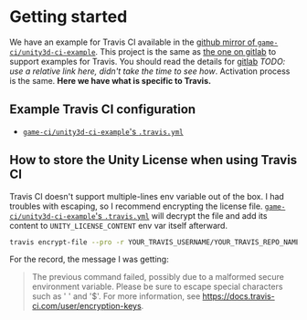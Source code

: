 # Getting started

We have an example for Travis CI available in the [github mirror of `game-ci/unity3d-ci-example`](https://github.com/game-ci/unity3d-ci-example). This project is the same as [the one on gitlab](https://gitlab.com/gableroux/unity3d-gitlab-ci-example) to support examples for Travis. You should read the details for [gitlab](http://unity-ci.com/docs/gitlab) _TODO: use a relative link here, didn't take the time to see how_. Activation process is the same. **Here we have what is specific to Travis.**

## Example Travis CI configuration

- [`game-ci/unity3d-ci-example`'s `.travis.yml`](https://github.com/game-ci/unity3d-ci-example/blob/master/.travis.yml)

## How to store the Unity License when using Travis CI

Travis CI doesn't support multiple-lines env variable out of the box. I had troubles with escaping, so I recommend encrypting the license file. [`game-ci/unity3d-ci-example`'s `.travis.yml`](https://github.com/game-ci/unity3d-ci-example/blob/master/.travis.yml) will decrypt the file and add its content to `UNITY_LICENSE_CONTENT` env var itself afterward.

```bash
travis encrypt-file --pro -r YOUR_TRAVIS_USERNAME/YOUR_TRAVIS_REPO_NAME ./Unity_v2018.x.ulf # TODO confirm new file name for 2019
```

For the record, the message I was getting:

> The previous command failed, possibly due to a malformed secure environment variable.
> Please be sure to escape special characters such as ' ' and '\$'.
> For more information, see https://docs.travis-ci.com/user/encryption-keys.
